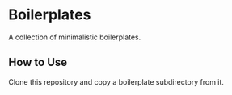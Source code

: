 # Boilerplates
A collection of minimalistic boilerplates.

## How to Use
Clone this repository and copy a boilerplate subdirectory from it.